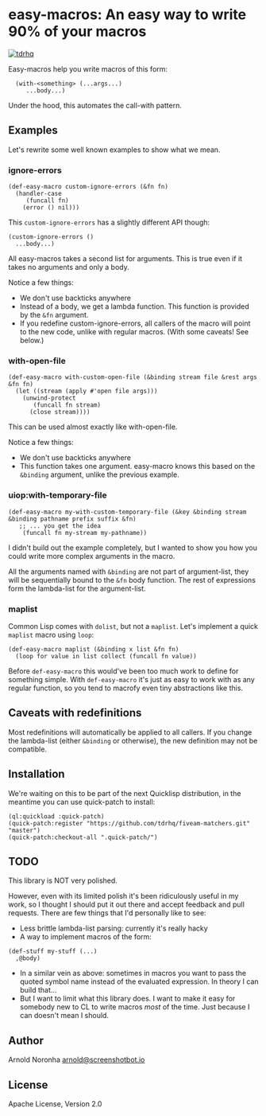 
# easy-macros: An easy way to write 90% of your macros

[![tdrhq](https://circleci.com/gh/tdrhq/easy-macros.svg?style=shield)](https://app.circleci.com/pipelines/github/tdrhq/easy-macros?branch=main)

Easy-macros help you write macros of this form:

```
  (with-<something> (...args...)
     ...body...)
```

Under the hood, this automates the call-with pattern.

## Examples

Let's rewrite some well known examples to show what we mean.

### ignore-errors

```
(def-easy-macro custom-ignore-errors (&fn fn)
  (handler-case
     (funcall fn)
    (error () nil)))
```

This `custom-ignore-errors` has a slightly different API though:

```
(custom-ignore-errors ()
  ...body...)
```

All easy-macros takes a second list for arguments. This is true even
if it takes no arguments and only a body.

Notice a few things:
* We don't use backticks anywhere
* Instead of a body, we get a lambda function. This function is provided by the `&fn` argument.
* If you redefine custom-ignore-errors, all callers of the macro will
  point to the new code, unlike with regular macros. (With some caveats! See below.)

### with-open-file

```
(def-easy-macro with-custom-open-file (&binding stream file &rest args &fn fn)
  (let ((stream (apply #'open file args)))
    (unwind-protect
       (funcall fn stream)
      (close stream))))
```

This can be used almost exactly like with-open-file.

Notice a few things:
* We don't use backticks anywhere
* This function takes one argument. easy-macro knows this based on the
  `&binding` argument, unlike the previous example.

### uiop:with-temporary-file

```
(def-easy-macro my-with-custom-temporary-file (&key &binding stream &binding pathname prefix suffix &fn)
   ;; ... you get the idea
    (funcall fn my-stream my-pathname))
```

I didn't build out the example completely, but I wanted to show you
how you could write more complex arguments in the macro.

All the arguments named with `&binding` are not part of argument-list,
they will be sequentially bound to the `&fn` body function. The rest
of expressions form the lambda-list for the argument-list.

### maplist

Common Lisp comes with `dolist`, but not a `maplist`. Let's implement
a quick `maplist` macro using `loop`:

```
(def-easy-macro maplist (&binding x list &fn fn)
  (loop for value in list collect (funcall fn value))
```

Before `def-easy-macro` this would've been too much work to define for
something simple. With `def-easy-macro` it's just as easy to work with
as any regular function, so you tend to macrofy even tiny abstractions
like this.


## Caveats with redefinitions

Most redefinitions will automatically be applied to all callers. If
you change the lambda-list (either `&binding` or otherwise), the new
definition may not be compatible.

## Installation

We're waiting on this to be part of the next Quicklisp distribution,
in the meantime you can use quick-patch to install:

```
(ql:quickload :quick-patch)
(quick-patch:register "https://github.com/tdrhq/fiveam-matchers.git" "master")
(quick-patch:checkout-all ".quick-patch/")
```

## TODO

This library is NOT very polished.

However, even with its limited polish it's been ridiculously useful in
my work, so I thought I should put it out there and accept feedback
and pull requests. There are few things that I'd personally like to see:

* Less brittle lambda-list parsing: currently it's really hacky
* A way to implement macros of the form:
```
(def-stuff my-stuff (...)
  ,@body)
```
* In a similar vein as above: sometimes in macros you want to pass the
  quoted symbol name instead of the evaluated expression. In theory I
  can build that...
* But I want to limit what this library does. I want to make it easy
  for somebody new to CL to write macros *most* of the time. Just
  because I can doesn't mean I should.

## Author

Arnold Noronha <arnold@screenshotbot.io>

## License

Apache License, Version 2.0
